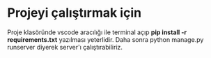 # Projeyi çalıştırmak için #

Proje klasöründe vscode aracılığı ile terminal açıp **pip install -r requirements.txt** yazılması yeterlidir.
Daha sonra python manage.py runserver diyerek server'ı çalıştırabiliriz.

